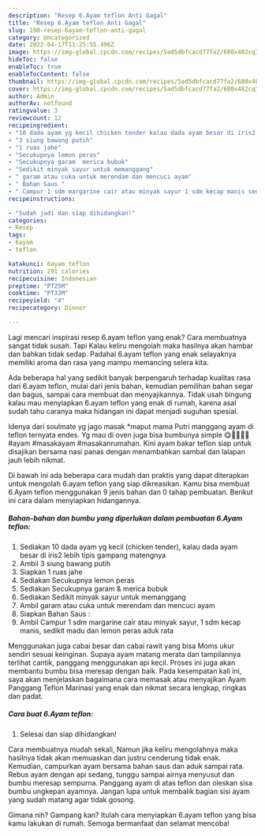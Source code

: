```yaml
---
description: "Resep 6.Ayam teflon Anti Gagal"
title: "Resep 6.Ayam teflon Anti Gagal"
slug: 190-resep-6ayam-teflon-anti-gagal
category: Uncategorized
date: 2022-04-17T11:25:55.496Z
image: https://img-global.cpcdn.com/recipes/5ad5dbfcacd77fa2/680x482cq70/6ayam-teflon-foto-resep-utama.jpg
hideToc: false
enableToc: true
enableTocContent: false
thumbnail: https://img-global.cpcdn.com/recipes/5ad5dbfcacd77fa2/680x482cq70/6ayam-teflon-foto-resep-utama.jpg
cover: https://img-global.cpcdn.com/recipes/5ad5dbfcacd77fa2/680x482cq70/6ayam-teflon-foto-resep-utama.jpg
author: Admin
authorAv: notfound
ratingvalue: 3
reviewcount: 12
recipeingredient:
- "10 dada ayam yg kecil chicken tender kalau dada ayam besar di iris2 lebih tipis gampang matengnya"
- "3 siung bawang putih"
- "1 ruas jahe"
- "Secukupnya lemon peras"
- "Secukupnya garam  merica bubuk"
- "Sedikit minyak sayur untuk memanggang"
- " garam atau cuka untuk merendam dan mencuci ayam"
- " Bahan Saus "
- " Campur 1 sdm margarine cair atau minyak sayur 1 sdm kecap manis sedikit madu dan lemon peras aduk rata"
recipeinstructions:

- "Sudah jadi dan siap dihidangkan!"
categories:
- Resep
tags:
- 6ayam
- teflon

katakunci: 6ayam teflon 
nutrition: 291 calories
recipecuisine: Indonesian
preptime: "PT25M"
cooktime: "PT33M"
recipeyield: "4"
recipecategory: Dinner

---
```



Lagi mencari inspirasi resep 6.ayam teflon yang enak? Cara membuatnya sangat tidak susah. Tapi Kalau keliru mengolah maka hasilnya akan hambar dan bahkan tidak sedap. Padahal 6.ayam teflon yang enak selayaknya memiliki aroma dan rasa yang mampu memancing selera kita.


Ada beberapa hal yang sedikit banyak berpengaruh terhadap kualitas rasa dari 6.ayam teflon, mulai dari jenis bahan, kemudian pemilihan bahan segar dan bagus, sampai cara membuat dan menyajikannya. Tidak usah bingung kalau mau menyiapkan 6.ayam teflon yang enak di rumah, karena asal sudah tahu caranya maka hidangan ini dapat menjadi suguhan spesial.

Idenya dari soulmate yg jago masak *maput mama Putri manggang ayam di teflon ternyata endes. Yg mau di oven juga bisa bumbunya simple 😋🍗🍗🍅🥒 #ayam #masakayam #masakanrumahan. Kini ayam bakar teflon siap untuk disajikan bersama nasi panas dengan menambahkan sambal dan lalapan jauh lebih nikmat.


Di bawah ini ada beberapa cara mudah dan praktis yang dapat diterapkan untuk mengolah 6.ayam teflon yang siap dikreasikan. Kamu bisa membuat 6.Ayam teflon menggunakan 9 jenis bahan dan 0 tahap pembuatan. Berikut ini cara dalam menyiapkan hidangannya.

<!--inarticleads1-->

##### Bahan-bahan dan bumbu yang diperlukan dalam pembuatan 6.Ayam teflon:

1. Sediakan 10 dada ayam yg kecil (chicken tender), kalau dada ayam besar di iris2 lebih tipis gampang matengnya
1. Ambil 3 siung bawang putih
1. Siapkan 1 ruas jahe
1. Sediakan Secukupnya lemon peras
1. Sediakan Secukupnya garam &amp; merica bubuk
1. Sediakan Sedikit minyak sayur untuk memanggang
1. Ambil  garam atau cuka untuk merendam dan mencuci ayam
1. Siapkan  Bahan Saus :
1. Ambil  Campur 1 sdm margarine cair atau minyak sayur, 1 sdm kecap manis, sedikit madu dan lemon peras aduk rata


Menggunakan juga cabai besar dan cabai rawit yang bisa Moms ukur sendiri sesuai keinginan. Supaya ayam matang merata dan tampilannya terlihat cantik, panggang menggunakan api kecil. Proses ini juga akan membantu bumbu bisa meresap dengan baik. Pada kesempatan kali ini, saya akan menjelaskan bagaimana cara memasak atau menyajikan Ayam Panggang Teflon Marinasi yang enak dan nikmat secara lengkap, ringkas dan padat. 

<!--inarticleads2-->

##### Cara buat 6.Ayam teflon:


1. Selesai dan siap dihidangkan!

Cara membuatnya mudah sekali, Namun jika keliru mengolahnya maka hasilnya tidak akan memuaskan dan justru cenderung tidak enak. Kemudian, campurkan ayam bersama bahan saus dan aduk sampai rata. Rebus ayam dengan api sedang, tunggu sampai airnya menyusut dan bumbu meresap sempurna. Panggang ayam di atas teflon dan oleskan sisa bumbu ungkepan ayamnya. Jangan lupa untuk membalik bagian sisi ayam yang sudah matang agar tidak gosong. 

Gimana nih? Gampang kan? Itulah cara menyiapkan 6.ayam teflon yang bisa kamu lakukan di rumah. Semoga bermanfaat dan selamat mencoba!
